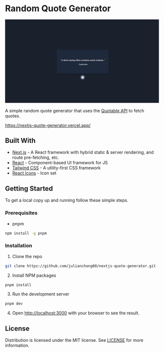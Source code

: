 # Random Quote Generator

![thumbnail](./docs/thumbnail.png)

A simple random quote generator that uses the [Quotable API](https://github.com/lukePeavey/quotable) to fetch quotes.

<https://nextjs-quote-generator.vercel.app/>

## Built With

-   [Next.js](https://nextjs.org/) - A React framework with hybrid static & server rendering, and route pre-fetching, etc.
-   [React](https://reactjs.org/) - Component-based UI framework for JS
-   [Tailwind CSS](https://tailwindcss.com/) - A utility-first CSS framework
-   [React Icons](https://react-icons.github.io/react-icons/) - Icon set

## Getting Started

To get a local copy up and running follow these simple steps.

### Prerequisites

-   pnpm

```sh
npm install -g pnpm
```

### Installation

1. Clone the repo

```sh
git clone https://github.com/julianchong00/nextjs-quote-generator.git
```

2. Install NPM packages

```sh
pnpm install
```

3. Run the development server

```sh
pnpm dev
```

4. Open [http://localhost:3000](http://localhost:3000) with your browser to see the result.

## License

Distribution is licensed under the MIT license. See [LICENSE](./LICENSE) for more information.
